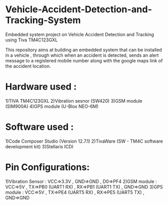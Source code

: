 # Vehicle-Accident-Detection-and-Tracking-System
Embedded system project on Vehicle Accident Detection and Tracking using Tiva TM4C123GXL

This repository aims at building an embedded system that can be installed in a vehicle , through which when an accident is detected, sends an alert message to a registered mobile number along with the google maps link of the accident location. 

# Hardware used :
  1)TIVA TM4C123GXL 
  2)Vibration sesnor (SW420)
  3)GSM module (SIM900A)
  4)GPS module (U-Blox NEO-6M)

# Software used :
  1)Code Composer Studio (Version 12.7.1)
  2)TivaWare (SW - TM4C software development kit)
  3)Stellaris ICDI 

# Pin Configurations:
  1)Vibration Sensor : VCC=>3.3V , GND=>GND , D0=>PF4
  2)GSM module : VCC=>5V , TX=>PB0 (UART1 RX) , RX=>PB1 (UART1 TX) , GND=>GND
  3)GPS module : VCC=>5V , TX=>PE4 (UART5 RX) , RX=>PE5 (UART5 TX) , GND=>GND
  
 
